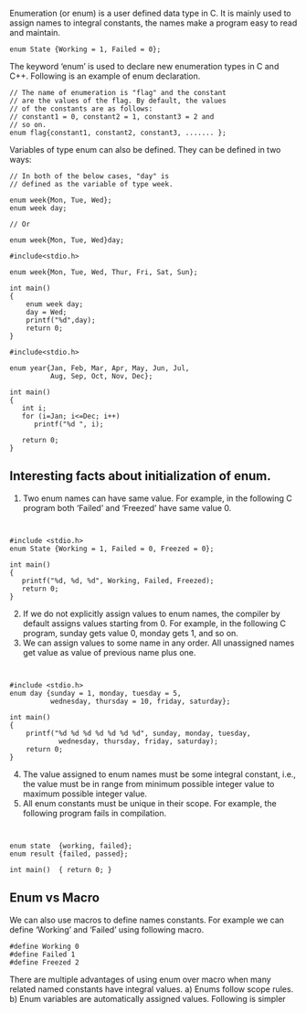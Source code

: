 Enumeration (or enum) is a user defined data type in C. It is mainly used to assign names to integral constants, the names make a program easy to read and maintain.
```
enum State {Working = 1, Failed = 0}; 
```
The keyword ‘enum’ is used to declare new enumeration types in C and C++. Following is an example of enum declaration. 
```
// The name of enumeration is "flag" and the constant
// are the values of the flag. By default, the values
// of the constants are as follows:
// constant1 = 0, constant2 = 1, constant3 = 2 and 
// so on.
enum flag{constant1, constant2, constant3, ....... };
```
Variables of type enum can also be defined. They can be defined in two ways: 
```
// In both of the below cases, "day" is 
// defined as the variable of type week. 

enum week{Mon, Tue, Wed};
enum week day;

// Or

enum week{Mon, Tue, Wed}day;
```
```
#include<stdio.h>
 
enum week{Mon, Tue, Wed, Thur, Fri, Sat, Sun};
 
int main()
{
    enum week day;
    day = Wed;
    printf("%d",day);
    return 0;
} 
```
```
#include<stdio.h>
 
enum year{Jan, Feb, Mar, Apr, May, Jun, Jul, 
          Aug, Sep, Oct, Nov, Dec};
 
int main()
{
   int i;
   for (i=Jan; i<=Dec; i++)      
      printf("%d ", i);
       
   return 0;
}
```

## Interesting facts about initialization of enum. 
1. Two enum names can have same value. For example, in the following C program both ‘Failed’ and ‘Freezed’ have same value 0. 
```


#include <stdio.h>
enum State {Working = 1, Failed = 0, Freezed = 0};
 
int main()
{
   printf("%d, %d, %d", Working, Failed, Freezed);
   return 0;
}
```
2. If we do not explicitly assign values to enum names, the compiler by default assigns values starting from 0. For example, in the following C program, sunday gets value 0, monday gets 1, and so on. 
3. We can assign values to some name in any order. All unassigned names get value as value of previous name plus one. 
```


#include <stdio.h>
enum day {sunday = 1, monday, tuesday = 5,
          wednesday, thursday = 10, friday, saturday};
 
int main()
{
    printf("%d %d %d %d %d %d %d", sunday, monday, tuesday,
            wednesday, thursday, friday, saturday);
    return 0;
}
```
4. The value assigned to enum names must be some integral constant, i.e., the value must be in range from minimum possible integer value to maximum possible integer value.
5. All enum constants must be unique in their scope. For example, the following program fails in compilation. 
```


enum state  {working, failed};
enum result {failed, passed};
 
int main()  { return 0; }
```

## Enum vs Macro 
We can also use macros to define names constants. For example we can define ‘Working’ and ‘Failed’ using following macro.
```
#define Working 0
#define Failed 1
#define Freezed 2
``` 
There are multiple advantages of using enum over macro when many related named constants have integral values. 
a) Enums follow scope rules. 
b) Enum variables are automatically assigned values. Following is simpler 